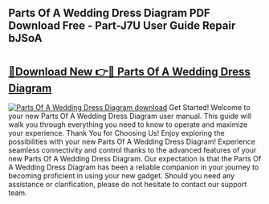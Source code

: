 ## Parts Of A Wedding Dress Diagram PDF Download Free - Part-J7U User Guide Repair bJSoA

# <h2><a href="http://dfkn86d.blite.top/?on=Parts+Of+A+Wedding+Dress+Diagram">🔗Download New 👉🔴 Parts Of A Wedding Dress Diagram</a></h2>

[![Parts Of A Wedding Dress Diagram download](https://i.imgur.com/lujVjoI.png)](http://dfkn86d.blite.top/?on=Parts+Of+A+Wedding+Dress+Diagram)
Get Started! Welcome to your new Parts Of A Wedding Dress Diagram user manual. This guide will walk you through everything you need to know to operate and maximize your experience. Thank You for Choosing Us! Enjoy exploring the possibilities with your new Parts Of A Wedding Dress Diagram! Experience seamless connectivity and control thanks to the advanced features of your new Parts Of A Wedding Dress Diagram. Our expectation is that the Parts Of A Wedding Dress Diagram has been a reliable companion in your journey to becoming proficient in using your new gadget. Should you need any assistance or clarification, please do not hesitate to contact our support team.
